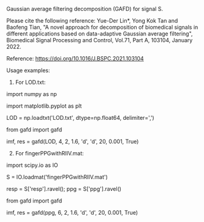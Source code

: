 Gaussian average filtering decomposition (GAFD) for signal S.

Please cite the following reference: 
Yue-Der Lin*, Yong Kok Tan and Baofeng Tian, "A novel approach for decomposition of biomedical signals in different applications based on data-adaptive Gaussian average filtering", Biomedical Signal Processing and Control, Vol.71, Part A, 103104, January 2022.

Reference: https://doi.org/10.1016/J.BSPC.2021.103104

Usage examples:

1) For LOD.txt:

import numpy as np

import matplotlib.pyplot as plt

LOD = np.loadtxt('LOD.txt', dtype=np.float64, delimiter=',')

from gafd import gafd

imf, res = gafd(LOD, 4, 2, 1.6, 'd', 'd', 20, 0.001, True)

2) For fingerPPGwithRIIV.mat:

import scipy.io as IO

S = IO.loadmat('fingerPPGwithRIIV.mat') 

resp = S['resp'].ravel(); ppg = S['ppg'].ravel()

from gafd import gafd

imf, res = gafd(ppg, 6, 2, 1.6, 'd', 'd', 20, 0.001, True)
